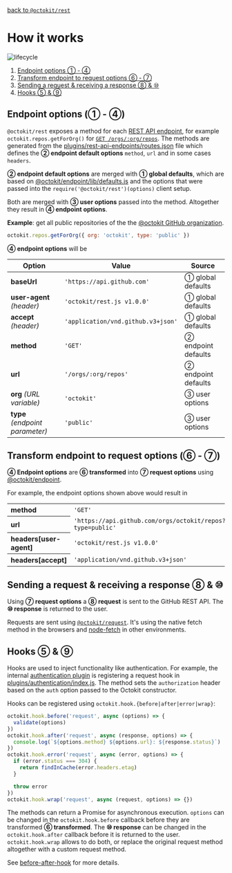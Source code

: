 [back to `@octokit/rest`](.)

# How it works

![lifecycle](assets/lifecycle.png)

<!-- ①②③④⑤⑥⑦⑧⑨⑩ -->

1. [Endpoint options ① - ④](#endpoint-options)
2. [Transform endpoint to request options ⑥ - ⑦](#transform)
3. [Sending a request & receiving a response ⑧ & ⑩](#request)
4. [Hooks ⑤ & ⑨](#request)

<a name="endpoint-options"></a>
## Endpoint options (① - ④)

`@octokit/rest` exposes a method for each [REST API endpoint](https://developer.github.com/v3/), for example `octokit.repos.getForOrg()` for [`GET /orgs/:org/repos`](https://developer.github.com/v3/repos/#list-organization-repositories). The methods are generated from the [plugins/rest-api-endpoints/routes.json](plugins/rest-api-endpoints/routes.json) file which defines the **② endpoint default options** `method`, `url` and in some cases `headers`.

**② endpoint default options** are merged with **① global defaults**, which are based on [@octokit/endpoint/lib/defaults.js](https://github.com/octokit/endpoint.js/blob/master/lib/defaults.js) and the options that were passed into the `require('@octokit/rest')(options)` client setup.

Both are merged with **③ user options** passed into the method. Altogether they result in **④ endpoint options**.

**Example**: get all public repositories of the the [@octokit GitHub organization](https://github.com/octokit).

```js
octokit.repos.getForOrg({ org: 'octokit', type: 'public' })
```

**④ endpoint options** will be

<table>
  <thead>
    <tr>
      <th>Option</th>
      <th>Value</th>
      <th>Source</th>
    </tr>
  </thead>
  <tr>
    <td><strong>baseUrl</strong></td>
    <td><code>'https://api.github.com'</code></td>
    <td>① global defaults</td>
  </tr>
  <tr>
    <td><strong>user-agent</strong> <em>(header)</em></td>
    <td><code>'octokit/rest.js v1.0.0'</code></td>
    <td>① global defaults</td>
  </tr>
  <tr>
    <td><strong>accept</strong> <em>(header)</em></td>
    <td><code>'application/vnd.github.v3+json'</code></td>
    <td>① global defaults</td>
  </tr>
  <tr>
    <td><strong>method</strong></td>
    <td><code>'GET'</code></td>
    <td>② endpoint defaults</td>
  </tr>
  <tr>
    <td><strong>url</strong></td>
    <td><code>'/orgs/:org/repos'</code></td>
    <td>② endpoint defaults</td>
  </tr>
  <tr>
    <td><strong>org</strong> <em>(URL variable)</em></td>
    <td><code>'octokit'</code></td>
    <td>③ user options</td>
  </tr>
  <tr>
    <td><strong>type</strong> <em>(endpoint parameter)</em></td>
    <td><code>'public'</code></td>
    <td>③ user options</td>
  </tr>
</table>

<a name="transform"></a>
## Transform endpoint to request options (⑥ - ⑦)

**④ Endpoint options** are **⑥ transformed** into **⑦ request options** using [@octokit/endpoint](https://github.com/octokit/endpoint.js).

For example, the endpoint options shown above would result in

<table>
  <tr>
    <th align=left>method</th>
    <td><code>'GET'</code></td>
  </tr>
  <tr>
    <th align=left>url</th>
    <td> <code>'https://api.github.com/orgs/octokit/repos?type=public'</code></td>
  </tr>
  <tr>
    <th align=left>headers[user-agent]</th>
    <td> <code>'octokit/rest.js v1.0.0'</code></td>
  </tr>
  </tr>
  <tr>
    <th align=left>headers[accept]</th>
    <td> <code>'application/vnd.github.v3+json'</code></td>
  </tr>
</table>

<a name="request"></a>
## Sending a request & receiving a response ⑧ & ⑩

Using **⑦ request options** a **⑧ request** is sent to the GitHub REST API. The **⑩ response** is returned to the user.

Requests are sent using [`@octokit/request`](https://github.com/octokit/request.js). It's using the native fetch method in the browsers and [node-fetch](https://github.com/bitinn/node-fetch) in other environments.

<a name="hooks"></a>
## Hooks ⑤ & ⑨

Hooks are used to inject functionality like authentication. For example, the internal [authentication plugin](plugins/authentication) is registering a request hook in [plugins/authentication/index.js](plugins/authentication/index.js). The method sets the `authorization` header based on the `auth` option passed to the Octokit constructor.

Hooks can be registered using `octokit.hook.{before|after|error|wrap}`:

```js
octokit.hook.before('request', async (options) => {
  validate(options)
})
octokit.hook.after('request', async (response, options) => {
  console.log(`${options.method} ${options.url}: ${response.status}`)
})
octokit.hook.error('request', async (error, options) => {
  if (error.status === 304) {
    return findInCache(error.headers.etag)
  }

  throw error
})
octokit.hook.wrap('request', async (request, options) => {})
```

The methods can return a Promise for asynchronous execution. `options` can be changed in the `octokit.hook.before` callback before they are transformed **⑥ transformed**. The **⑩ response** can be changed in the `octokit.hook.after` callback before it is returned to the user. `octokit.hook.wrap` allows to do both, or replace the original request method altogether with a custom request method.

See [before-after-hook](https://github.com/gr2m/before-after-hook) for more details.
